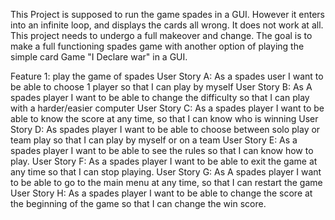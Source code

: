 This Project is supposed to run the game spades in a GUI. However it enters into an infinite loop, and displays the cards all wrong. It does not work at all. This project needs to undergo a full makeover and change. The goal is to make a full functioning spades game with another option of playing the simple card Game "I Declare war" in a GUI. 

Feature 1: play the game of spades
  User Story A: As a spades user I want to be able to choose 1 player so that I can play by myself
  User Story B: As A spades player I want to be able to change the difficulty so that I can play with a harder/easier computer
  User Story C: As a spades player I want to be able to know the score at any time, so that I can know who is winning
  User Story D: As  spades player I want to be able to choose between solo play or team play so that I can play by myself or on a team
  User Story E: As a spades player I want to be able to see the rules so that I can know how to play.
  User Story F: As a spades player I want to be able to exit the game at any time so that I can stop playing.
  User Story G: As A spades player I want to be able to go to the main menu at any time, so that I can restart the game
  User Story H: As a spades player I want to be able to change the score at the beginning of the game so that I can change the win score.
